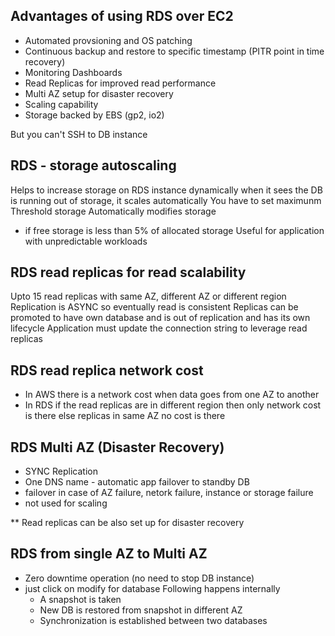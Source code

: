 ## Advantages of using RDS over EC2
* Automated provsioning and OS patching
* Continuous backup and restore to specific timestamp (PITR point in time recovery)
* Monitoring Dashboards
* Read Replicas for improved read performance
* Multi AZ setup for disaster recovery
* Scaling capability
* Storage backed by EBS (gp2, io2)

But you can't SSH to DB instance

## RDS - storage autoscaling
Helps to increase storage on RDS instance dynamically
when it sees the DB is running out of storage, it scales automatically
You have to set maximunm Threshold storage
Automatically modifies storage
 * if free storage is less than 5% of allocated storage
Useful for application with unpredictable workloads

## RDS read replicas for read scalability
Upto 15 read replicas with same AZ, different AZ or different region
Replication is ASYNC so eventually read is consistent
Replicas can be promoted to have own database and is out of replication and has its own lifecycle
Application must update the connection string to leverage read replicas

## RDS read replica network cost
* In AWS there is a network cost when data goes from one AZ to another
* In RDS if the read replicas are in different region then only network cost is there else replicas in same AZ no cost is there 

## RDS Multi AZ (Disaster Recovery)
* SYNC Replication
* One DNS name - automatic app failover to standby DB
* failover in case of AZ failure, netork failure, instance or storage failure
* not used for scaling

** Read replicas can be also set up for disaster recovery

## RDS from single AZ to Multi AZ
* Zero downtime operation (no need to stop DB instance)
* just click on modify for database
Following happens internally
  * A snapshot is taken
  * New DB is restored from snapshot in different AZ
  * Synchronization is established between two databases



